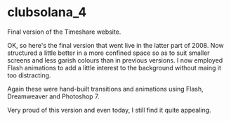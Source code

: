 # clubsolana_4
Final version of the Timeshare website.

OK, so here's the final version that went live in the latter part of 2008. Now structured a little better in a more confined space so
as to suit smaller screens and less garish colours than in previous versions. I now employed Flash animations to add a little interest to
the background without maing it too distracting. 

Again these were hand-built transitions and animations using Flash, Dreamweaver and Photoshop 7. 

Very proud of this version and even today, I still find it quite appealing.
